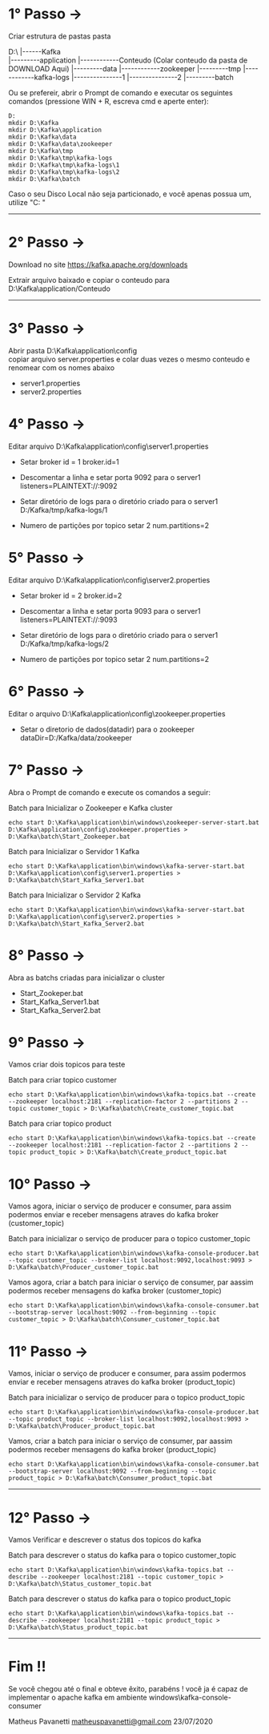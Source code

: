 # 1° Passo -> 

Criar estrutura de pastas pasta

D:\ 
|------Kafka	
|---------application
|------------Conteudo (Colar conteudo da pasta de DOWNLOAD Aqui)
|---------data
|------------zookeeper
|---------tmp
|------------kafka-logs
|---------------1
|---------------2
|---------batch

Ou se prefereir, abrir o Prompt de comando e executar os seguintes comandos (pressione WIN + R, escreva cmd e aperte enter):

    D:
    mkdir D:\Kafka
    mkdir D:\Kafka\application
    mkdir D:\Kafka\data
    mkdir D:\Kafka\data\zookeeper
    mkdir D:\Kafka\tmp
    mkdir D:\Kafka\tmp\kafka-logs
    mkdir D:\Kafka\tmp\kafka-logs\1
    mkdir D:\Kafka\tmp\kafka-logs\2
    mkdir D:\Kafka\batch

Caso o seu Disco Local não seja particionado, e você apenas possua um, utilize "C: "	

---

# 2° Passo ->

Download no site https://kafka.apache.org/downloads

Extrair arquivo baixado e copiar o conteudo para D:\Kafka\application/Conteudo

---

# 3° Passo ->

Abrir pasta D:\Kafka\application\config\
copiar arquivo server.properties e colar duas vezes o mesmo conteudo e renomear com os nomes abaixo
- server1.properties 
- server2.properties

# 4° Passo ->

Editar arquivo D:\Kafka\application\config\server1.properties
- Setar broker id = 1 
broker.id=1

- Descomentar a linha e setar porta 9092 para o server1
listeners=PLAINTEXT://:9092

- Setar diretório de logs para o diretório criado para o server1
D:/Kafka/tmp/kafka-logs/1

- Numero de partições por topico setar 2
num.partitions=2 

# 5° Passo ->

Editar arquivo D:\Kafka\application\config\server2.properties
- Setar broker id = 2
broker.id=2

- Descomentar a linha e setar porta 9093 para o server1
listeners=PLAINTEXT://:9093

- Setar diretório de logs para o diretório criado para o server1
D:/Kafka/tmp/kafka-logs/2

- Numero de partições por topico setar 2
num.partitions=2 

# 6° Passo ->

Editar o arquivo D:\Kafka\application\config\zookeeper.properties

- Setar o diretorio de dados(datadir) para o zookeeper
dataDir=D:/Kafka/data/zookeeper

# 7° Passo ->

Abra o Prompt de comando e execute os comandos a seguir:

Batch para Inicializar o Zookeeper e Kafka cluster

    echo start D:\Kafka\application\bin\windows\zookeeper-server-start.bat D:\Kafka\application\config\zookeeper.properties > D:\Kafka\batch\Start_Zookeeper.bat

Batch para Inicializar o Servidor 1 Kafka

    echo start D:\Kafka\application\bin\windows\kafka-server-start.bat D:\Kafka\application\config\server1.properties > D:\Kafka\batch\Start_Kafka_Server1.bat

Batch para Inicializar o Servidor 2 Kafka

    echo start D:\Kafka\application\bin\windows\kafka-server-start.bat D:\Kafka\application\config\server2.properties > D:\Kafka\batch\Start_Kafka_Server2.bat

# 8° Passo ->

Abra as batchs criadas para inicializar o cluster

- Start_Zookeper.bat
- Start_Kafka_Server1.bat
- Start_Kafka_Server2.bat

# 9° Passo ->

Vamos criar dois topicos para teste

Batch para criar topico customer

    echo start D:\Kafka\application\bin\windows\kafka-topics.bat --create --zookeeper localhost:2181 --replication-factor 2 --partitions 2 --topic customer_topic > D:\Kafka\batch\Create_customer_topic.bat

Batch para criar topico product

    echo start D:\Kafka\application\bin\windows\kafka-topics.bat --create --zookeeper localhost:2181 --replication-factor 2 --partitions 2 --topic product_topic > D:\Kafka\batch\Create_product_topic.bat


# 10° Passo -> 

Vamos agora, iniciar o serviço de producer e consumer, para assim podermos enviar e receber mensagens atraves do kafka broker (customer_topic)

Batch para inicializar o serviço de producer para o topico customer_topic

    echo start D:\Kafka\application\bin\windows\kafka-console-producer.bat --topic customer_topic --broker-list localhost:9092,localhost:9093 > D:\Kafka\batch\Producer_customer_topic.bat

Vamos agora, criar a batch para iniciar o serviço de consumer, par aassim podermos receber mensagens do kafka broker (customer_topic)

    echo start D:\Kafka\application\bin\windows\kafka-console-consumer.bat --bootstrap-server localhost:9092 --from-beginning --topic customer_topic > D:\Kafka\batch\Consumer_customer_topic.bat

# 11° Passo -> 

Vamos, iniciar o serviço de producer e consumer, para assim podermos enviar e receber mensagens atraves do kafka broker (product_topic)

Batch para inicializar o serviço de producer para o topico product_topic

    echo start D:\Kafka\application\bin\windows\kafka-console-producer.bat --topic product_topic --broker-list localhost:9092,localhost:9093 > D:\Kafka\batch\Producer_product_topic.bat

Vamos, criar a batch para iniciar o serviço de consumer, par aassim podermos receber mensagens do kafka broker (product_topic)

    echo start D:\Kafka\application\bin\windows\kafka-console-consumer.bat --bootstrap-server localhost:9092 --from-beginning --topic product_topic > D:\Kafka\batch\Consumer_product_topic.bat

--------------------------------------------------------------------------------------------------------------------------------------------------------------

# 12° Passo ->

Vamos Verificar e descrever o status dos topicos do kafka

Batch para descrever o status do kafka para o topico customer_topic

    echo start D:\Kafka\application\bin\windows\kafka-topics.bat --describe --zookeeper localhost:2181 --topic customer_topic > D:\Kafka\batch\Status_customer_topic.bat

Batch para descrever o status do kafka para o topico product_topic

    echo start D:\Kafka\application\bin\windows\kafka-topics.bat --describe --zookeeper localhost:2181 --topic product_topic > D:\Kafka\batch\Status_product_topic.bat

---

# Fim !! 

Se você chegou até o final e obteve êxito, parabéns ! você ja é capaz de implementar o apache kafka em ambiente windows\kafka-console-consumer


Matheus Pavanetti
matheuspavanetti@gmail.com
23/07/2020

